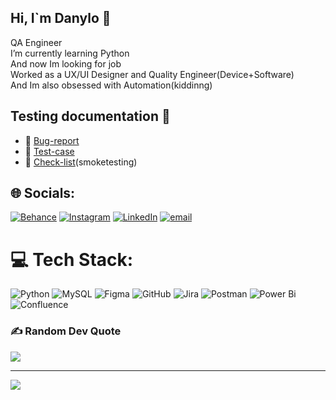 ## Hi, I`m Danylo 👋 <br>

QA Engineer <br>
I’m currently learning Python <br>
And now Im looking for job <br>
Worked as a UX/UI Designer and Quality Engineer(Device+Software) <br>
And Im also obsessed with Automation(kiddinng)

## Testing documentation 📄
- 🐞 [Bug-report](https://docs.google.com/spreadsheets/d/1ONGbdt4K-JWgcFF_lFbWFxyupjARgR7NpiwlJvwUvzI/edit?gid=1207223175#gid=1207223175)
- 📑 [Test-case](https://docs.google.com/spreadsheets/d/1ONGbdt4K-JWgcFF_lFbWFxyupjARgR7NpiwlJvwUvzI/edit?gid=0#gid=0)
-  📌 [Check-list](https://docs.google.com/spreadsheets/d/1ONGbdt4K-JWgcFF_lFbWFxyupjARgR7NpiwlJvwUvzI/edit?gid=1895905273#gid=1895905273)(smoketesting)

## 🌐 Socials:
[![Behance](https://img.shields.io/badge/Behance-1769ff?logo=behance&logoColor=white)](https://www.behance.net/07d70e5b) [![Instagram](https://img.shields.io/badge/Instagram-%23E4405F.svg?logo=Instagram&logoColor=white)](https://instagram.com/mazitofff) [![LinkedIn](https://img.shields.io/badge/LinkedIn-%230077B5.svg?logo=linkedin&logoColor=white)](https://www.linkedin.com/in/danylo-mazitov-7b26a52a5/) [![email](https://img.shields.io/badge/Email-D14836?logo=gmail&logoColor=white)](mailto:tvdan29@gmail.com) 

# 💻 Tech Stack:
![Python](https://img.shields.io/badge/python-3670A0?style=for-the-badge&logo=python&logoColor=ffdd54) ![MySQL](https://img.shields.io/badge/mysql-4479A1.svg?style=for-the-badge&logo=mysql&logoColor=white) ![Figma](https://img.shields.io/badge/figma-%23F24E1E.svg?style=for-the-badge&logo=figma&logoColor=white) ![GitHub](https://img.shields.io/badge/github-%23121011.svg?style=for-the-badge&logo=github&logoColor=white) ![Jira](https://img.shields.io/badge/jira-%230A0FFF.svg?style=for-the-badge&logo=jira&logoColor=white) ![Postman](https://img.shields.io/badge/Postman-FF6C37?style=for-the-badge&logo=postman&logoColor=white) ![Power Bi](https://img.shields.io/badge/power_bi-F2C811?style=for-the-badge&logo=powerbi&logoColor=black) ![Confluence](https://img.shields.io/badge/confluence-%23172BF4.svg?style=for-the-badge&logo=confluence&logoColor=white)

### ✍️ Random Dev Quote
![](https://quotes-github-readme.vercel.app/api?type=horizontal&theme=radical)

---
[![](https://visitcount.itsvg.in/api?id=mazitoff&icon=1&color=0)](https://visitcount.itsvg.in)

<!-- Proudly created with GPRM ( https://gprm.itsvg.in ) -->
